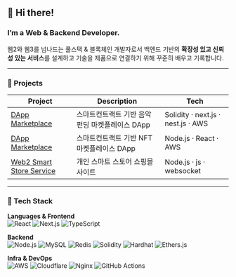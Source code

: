 ## 👋 Hi there!
### I’m a Web & Backend Developer.
웹2와 웹3를 넘나드는 풀스택 & 블록체인 개발자로서
백엔드 기반의 **확장성 있고 신뢰성 있는 서비스**를 설계하고 기술을 제품으로 연결하기 위해 꾸준히 배우고 기록합니다.

---

### 🚀 Projects
| Project | Description | Tech |
|--------|-------------|------|
| [DApp Marketplace](https://github.com/AnJuYeong/Dive-To-Space) | 스마트컨트랙트 기반 음악 펀딩 마켓플레이스 DApp | Solidity · next.js · nest.js · AWS |
| [DApp Marketplace](https://github.com/AnJuYeong/E-SAKAI)| 스마트컨트랙트 기반 NFT 마켓플레이스 DApp | Node.js · React · AWS |
| [Web2 Smart Store Service](https://github.com/AnJuYeong/AJJ-teamproject)| 개인 스마트 스토어 쇼핑몰 사이트 | Node.js · js · websocket|

---

### 🌱 Tech Stack
**Languages & Frontend**  
![React](https://img.shields.io/badge/REACT-61DAFB?style=flat&logo=React&logoColor=white)
![Next.js](https://img.shields.io/badge/NEXT.JS-000000?style=flat&logo=nextdotjs&logoColor=white)
![TypeScript](https://img.shields.io/badge/TYPESCRIPT-3178C6?style=flat&logo=TypeScript&logoColor=white)

**Backend**  
![Node.js](https://img.shields.io/badge/NODE.JS-339933?style=flat&logo=Node.js&logoColor=white)
![MySQL](https://img.shields.io/badge/MYSQL-4479A1?style=flat&logo=Mysql&logoColor=white)
![Redis](https://img.shields.io/badge/REDIS-DC382D?style=flat&logo=Redis&logoColor=white)
![Solidity](https://img.shields.io/badge/SOLIDITY-363636?style=flat&logo=Solidity&logoColor=white)
![Hardhat](https://img.shields.io/badge/HARDHAT-FCC419?style=flat&logo=ethereum&logoColor=black)
![Ethers.js](https://img.shields.io/badge/ETHERS.JS-3C3C3D?style=flat&logo=ethereum&logoColor=white)

**Infra & DevOps**  
![AWS](https://img.shields.io/badge/AWS-232F3E?style=flat&logo=amazon-aws&logoColor=white)
![Cloudflare](https://img.shields.io/badge/CLOUDFLARE-F38020?style=flat&logo=Cloudflare&logoColor=white)
![Nginx](https://img.shields.io/badge/NGINX-009639?style=flat&logo=nginx&logoColor=white)
![GitHub Actions](https://img.shields.io/badge/GitHub%20Actions-2088FF?style=flat&logo=githubactions&logoColor=white)

